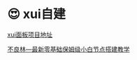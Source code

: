 # 😍 xui自建

[xui面板项目地址](https://github.com/vaxilu/x-ui)

[不良林—最新零基础保姆级小白节点搭建教学](https://www.youtube.com/watch?v=s90feRmdr9A\&t=943s)
